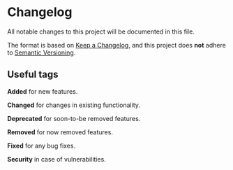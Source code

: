 # Changelog

All notable changes to this project will be documented in this file.

The format is based on [Keep a Changelog](https://keepachangelog.com/en/1.0.0/),
and this project does **not** adhere to [Semantic Versioning](https://semver.org/spec/v2.0.0.html).

## Useful tags

 **Added** for new features.
 
 **Changed** for changes in existing functionality.
 
 **Deprecated** for soon-to-be removed features.
 
 **Removed** for now removed features.
 
 **Fixed** for any bug fixes.
 
 **Security** in case of vulnerabilities.
